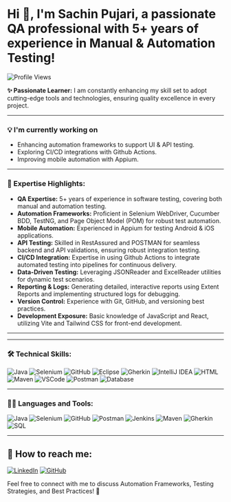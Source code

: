 # Hi 👋, I'm Sachin Pujari, a passionate QA professional with 5+ years of experience in Manual & Automation Testing!

![Profile Views](https://komarev.com/ghpvc/?username=QAEngineerBot&label=Profile%20Views&color=blue&style=flat)

**✨ Passionate Learner:** I am constantly enhancing my skill set to adopt cutting-edge tools and technologies, ensuring quality excellence in every project.

---

### 💡 I'm currently working on
- Enhancing automation frameworks to support UI & API testing.
- Exploring CI/CD integrations with Github Actions.
- Improving mobile automation with Appium.

---

### 🔗 Expertise Highlights:
- **QA Expertise:** 5+ years of experience in software testing, covering both manual and automation testing.
- **Automation Frameworks:** Proficient in Selenium WebDriver, Cucumber BDD, TestNG, and Page Object Model (POM) for robust test automation.
- **Mobile Automation:** Experienced in Appium for testing Android & iOS applications.
- **API Testing:** Skilled in RestAssured and POSTMAN for seamless backend and API validations, ensuring robust integration testing.
- **CI/CD Integration:** Expertise in using Github Actions to integrate automated testing into pipelines for continuous delivery.
- **Data-Driven Testing:** Leveraging JSONReader and ExcelReader utilities for dynamic test scenarios.
- **Reporting & Logs:** Generating detailed, interactive reports using Extent Reports and implementing structured logs for debugging.
- **Version Control:** Experience with Git, GitHub, and versioning best practices.
- **Development Exposure:** Basic knowledge of JavaScript and React, utilizing Vite and Tailwind CSS for front-end development.

---
---

### 🛠️ Technical Skills:
![Java](https://skillicons.dev/icons?i=java)
![Selenium](https://skillicons.dev/icons?i=selenium)
![GitHub](https://skillicons.dev/icons?i=github)
![Eclipse](https://skillicons.dev/icons?i=eclipse)
![Gherkin](https://skillicons.dev/icons?i=gherkin)
![IntelliJ IDEA](https://skillicons.dev/icons?i=idea)
![HTML](https://skillicons.dev/icons?i=html)
![Maven](https://skillicons.dev/icons?i=maven)
![VSCode](https://skillicons.dev/icons?i=vscode)
![Postman](https://skillicons.dev/icons?i=postman)
![Database](https://skillicons.dev/icons?i=mysql)

---

### 👨‍💻 Languages and Tools:
![Java](https://skillicons.dev/icons?i=java)
![Selenium](https://skillicons.dev/icons?i=selenium)
![GitHub](https://skillicons.dev/icons?i=github)
![Postman](https://skillicons.dev/icons?i=postman)
![Jenkins](https://skillicons.dev/icons?i=jenkins)
![Maven](https://skillicons.dev/icons?i=maven)
![Gherkin](https://skillicons.dev/icons?i=gherkin)
![SQL](https://skillicons.dev/icons?i=sql)

---

## 📧 How to reach me:
[![LinkedIn](https://img.shields.io/badge/LinkedIn-blue?style=for-the-badge&logo=linkedin)](https://www.linkedin.com/in/sachin-pujari-002a512aa) 
[![GitHub](https://img.shields.io/badge/GitHub-black?style=for-the-badge&logo=github)](https://github.com/QAEngineerBot)

Feel free to connect with me to discuss Automation Frameworks, Testing Strategies, and Best Practices! 🚀

